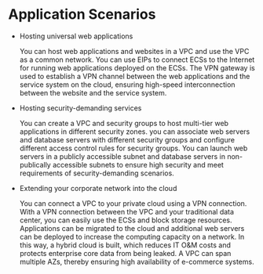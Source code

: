 # Application Scenarios<a name="overview_0001"></a>

-   Hosting universal web applications

    You can host web applications and websites in a VPC and use the VPC as a common network. You can use EIPs to connect ECSs to the Internet for running web applications deployed on the ECSs. The VPN gateway is used to establish a VPN channel between the web applications and the service system on the cloud, ensuring high-speed interconnection between the website and the service system.

-   Hosting security-demanding services

    You can create a VPC and security groups to host multi-tier web applications in different security zones. you can associate web servers and database servers with different security groups and configure different access control rules for security groups. You can launch web servers in a publicly accessible subnet and database servers in non-publically accessible subnets to ensure high security and meet requirements of security-demanding scenarios.

-   Extending your corporate network into the cloud

    You can connect a VPC to your private cloud using a VPN connection. With a VPN connection between the VPC and your traditional data center, you can easily use the ECSs and block storage resources. Applications can be migrated to the cloud and additional web servers can be deployed to increase the computing capacity on a network. In this way, a hybrid cloud is built, which reduces IT O&M costs and protects enterprise core data from being leaked. A VPC can span multiple AZs, thereby ensuring high availability of e-commerce systems.


